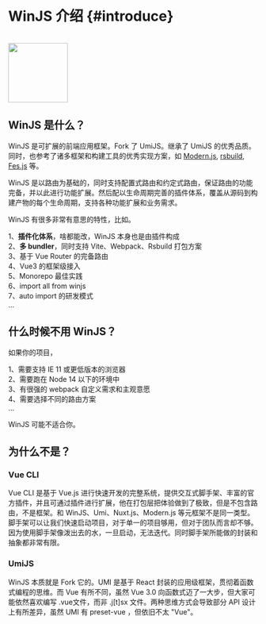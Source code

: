 # WinJS 介绍 {#introduce}

<br />
<img src="/images/logo.png" width="120"/>

##  WinJS 是什么？

WinJS 是可扩展的前端应用框架。Fork 了 UmiJS。继承了 UmiJS 的优秀品质。同时，也参考了诸多框架和构建工具的优秀实现方案，如 [Modern.js](https://modernjs.dev/), [rsbuild](https://rsbuild.dev/), [Fes.js](https://fesjs.mumblefe.cn/) 等。

WinJS 是以路由为基础的，同时支持配置式路由和约定式路由，保证路由的功能完备，并以此进行功能扩展。然后配以生命周期完善的插件体系，覆盖从源码到构建产物的每个生命周期，支持各种功能扩展和业务需求。

WinJS 有很多非常有意思的特性，比如。

1、**插件化体系**，啥都能改，WinJS 本身也是由插件构成<br />
2、**多 bundler**，同时支持 Vite、Webpack、Rsbuild 打包方案<br />
3、基于 Vue Router 的完备路由<br />
4、Vue3 的框架级接入<br />
5、Monorepo 最佳实践<br />
6、import all from winjs<br />
7、auto import 的研发模式<br />
...

## 什么时候不用 WinJS？

如果你的项目，

1、需要支持 IE 11 或更低版本的浏览器<br />
2、需要跑在 Node 14 以下的环境中<br />
3、有很强的 webpack 自定义需求和主观意愿<br />
4、需要选择不同的路由方案<br />
...

WinJS 可能不适合你。


## 为什么不是？

### Vue CLI

Vue CLI 是基于 Vue.js 进行快速开发的完整系统，提供交互式脚手架、丰富的官方插件，并且可通过插件进行扩展，他在打包层把体验做到了极致，但是不包含路由，不是框架。和 WinJS、Umi、Nuxt.js、Modern.js 等元框架不是同一类型。脚手架可以让我们快速启动项目，对于单一的项目够用，但对于团队而言却不够。因为使用脚手架像泼出去的水，一旦启动，无法迭代。同时脚手架所能做的封装和抽象都非常有限。

### UmiJS

WinJS 本质就是 Fork 它的。UMI 是基于 React 封装的应用级框架，贯彻着函数式编程的思维。而 Vue 有所不同，虽然 Vue 3.0 向函数式迈了一大步，但大家可能依然喜欢编写 .vue文件，而非 .j[t]sx 文件。两种思维方式会导致部分 API 设计上有所差异，虽然 UMI 有 preset-vue ，但依旧不太 "Vue"。
